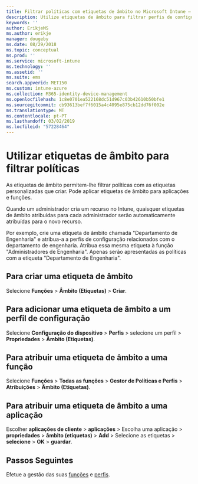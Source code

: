 ```yaml
---
title: Filtrar políticas com etiquetas de âmbito no Microsoft Intune – Azure | Microsoft Docs
description: Utilize etiquetas de âmbito para filtrar perfis de configuração para funções específicas.
keywords: ''
author: ErikjeMS
ms.author: erikje
manager: dougeby
ms.date: 08/29/2018
ms.topic: conceptual
ms.prod: ''
ms.service: microsoft-intune
ms.technology: ''
ms.assetid: ''
ms.suite: ems
search.appverid: MET150
ms.custom: intune-azure
ms.collection: M365-identity-device-management
ms.openlocfilehash: 1c8e0701ea522168dc51d967c03b42610b50bfe1
ms.sourcegitcommit: cb93613bef7f6015a4c4095e875cb12dd76f002e
ms.translationtype: MT
ms.contentlocale: pt-PT
ms.lasthandoff: 03/02/2019
ms.locfileid: "57228464"
---
```

# <a name="use-scope-tags-to-filter-policies"></a>Utilizar etiquetas de âmbito para filtrar políticas

As etiquetas de âmbito permitem-lhe filtrar políticas com as etiquetas personalizadas que criar. Pode aplicar etiquetas de âmbito para aplicações e funções.

Quando um administrador cria um recurso no Intune, quaisquer etiquetas de âmbito atribuídas para cada administrador serão automaticamente atribuídas para o novo recurso.

Por exemplo, crie uma etiqueta de âmbito chamada "Departamento de Engenharia" e atribua-a a perfis de configuração relacionados com o departamento de engenharia. Atribua essa mesma etiqueta à função "Administradores de Engenharia". Apenas serão apresentadas as políticas com a etiqueta "Departamento de Engenharia".

## <a name="to-create-a-scope-tag"></a>Para criar uma etiqueta de âmbito

Selecione **Funções** > **Âmbito (Etiquetas)** > **Criar**.

## <a name="to-add-a-scope-tag-to-a-configuration-profile"></a>Para adicionar uma etiqueta de âmbito a um perfil de configuração

Selecione **Configuração do dispositivo** > **Perfis** > selecione um perfil > **Propriedades** > **Âmbito (Etiquetas)**.

## <a name="to-assign-a-scope-tag-to-a-role"></a>Para atribuir uma etiqueta de âmbito a uma função

Selecione **Funções** > **Todas as funções** > **Gestor de Políticas e Perfis** > **Atribuições**  >  **Âmbito (Etiquetas)**.

## <a name="to-assign-a-scope-tag-to-an-app"></a>Para atribuir uma etiqueta de âmbito a uma aplicação

Escolher **aplicações de cliente** > **aplicações** > Escolha uma aplicação > **propriedades** > **âmbito (etiquetas)**  >  **Add** > Selecione as etiquetas > **selecione** > **OK** > **guardar**.


## <a name="next-steps"></a>Passos Seguintes

Efetue a gestão das suas [funções](role-based-access-control.md) e [perfis](device-profile-assign.md).

